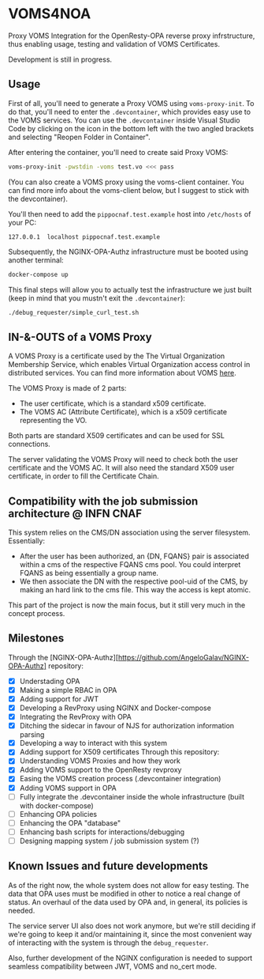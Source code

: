 # VOMS4NOA

Proxy VOMS Integration for the OpenResty-OPA reverse proxy infrstructure, thus enabling usage, testing and validation of VOMS Certificates. 

Development is still in progress.

## Usage

First of all, you'll need to generate a Proxy VOMS using `voms-proxy-init`. To do that, you'll need to enter the `.devcontainer`, which provides easy use to the VOMS services. You can use the `.devcontainer` inside Visual Studio Code by clicking on the icon in the bottom left with the two angled brackets and selecting "Reopen Folder in Container".

After entering the container, you'll need to create said Proxy VOMS:
```bash
voms-proxy-init -pwstdin -voms test.vo <<< pass
```

(You can also create a VOMS proxy using the voms-client container. You can find more info about the voms-client below, but I suggest to stick with the devcontainer).


You'll then need to add the `pippocnaf.test.example` host into `/etc/hosts` of your PC: 
```
127.0.0.1  localhost pippocnaf.test.example
``` 

Subsequently, the NGINX-OPA-Authz infrastructure must be booted using another terminal:
```bash
docker-compose up
```

This final steps will allow you to actually test the infrastructure we just built (keep in mind that you mustn't exit the `.devcontainer`):
```bash
./debug_requester/simple_curl_test.sh
```

## IN-&-OUTS of a VOMS Proxy

A VOMS Proxy is a certificate used by the The Virtual Organization Membership Service, which enables Virtual Organization access control in distributed services. 
You can find more information about VOMS [here](https://italiangrid.github.io/voms/).

The VOMS Proxy is made of 2 parts:
- The user certificate, which is a standard x509 certificate.
- The VOMS AC (Attribute Certificate), which is a x509 certificate representing the VO. 

Both parts are standard X509 certificates and can be used for SSL connections.

The server validating the VOMS Proxy will need to check both the user certificate and the VOMS AC. It will also need the standard X509 user certificate, in order to fill the Certificate Chain.  

## Compatibility with the job submission architecture @ INFN CNAF

This system relies on the CMS/DN association using the server filesystem. Essentially:
- After the user has been authorized, an {DN, FQANS} pair is associated within a cms of the respective FQANS cms pool. You could interpret FQANS as being essentially a group name. 
- We then associate the DN with the respective pool-uid of the CMS, by making an hard link to the cms file. This way the access is kept atomic. 

This part of the project is now the main focus, but it still very much in the concept process.


## Milestones
Through the [NGINX-OPA-Authz][https://github.com/AngeloGalav/NGINX-OPA-Authz] repository:
- [x] Understading OPA
- [x] Making a simple RBAC in OPA
- [x] Adding support for JWT
- [x] Developing a RevProxy using NGINX and Docker-compose
- [x] Integrating the RevProxy with OPA
- [x] Ditching the sidecar in favour of NJS for authorization information parsing
- [x] Developing a way to interact with this system
- [x] Adding support for X509 certificates
Through this repository:
- [x] Understanding VOMS Proxies and how they work
- [x] Adding VOMS support to the OpenResty revproxy
- [x] Easing the VOMS creation process (.devcontainer integration)
- [x] Adding VOMS support in OPA
- [ ] Fully integrate the .devcontainer inside the whole infrastructure (built with docker-compose)    
- [ ] Enhancing OPA policies
- [ ] Enhancing the OPA "database"
- [ ] Enhancing bash scripts for interactions/debugging
- [ ] Designing mapping system / job submission system (?)

## Known Issues and future developments

As of the right now, the whole system does not allow for easy testing. The data that OPA uses must be modified in other to notice a real change of status. An overhaul of the data used by OPA and, in general, its policies is needed.  

The service server UI also does not work anymore, but we're still deciding if we're going to keep it and/or maintaining it, since the most convenient way of interacting with the system is through the `debug_requester`.

Also, further development of the NGINX configuration is needed to support seamless compatibility between JWT, VOMS and no_cert mode. 